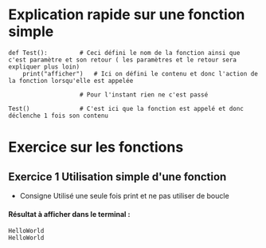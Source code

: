 # Explication rapide sur une fonction simple

```
def Test():			# Ceci défini le nom de la fonction ainsi que c'est paramètre et son retour ( les paramètres et le retour sera expliquer plus loin)
	print("afficher")	# Ici on défini le contenu et donc l'action de la fonction lorsqu'elle est appelée

        			# Pour l'instant rien ne c'est passé

Test()				# C'est ici que la fonction est appelé et donc déclenche 1 fois son contenu
```

# Exercice sur les fonctions

## Exercice 1 Utilisation simple d'une fonction

- Consigne Utilisé une seule fois print et ne pas utiliser de boucle 

#### Résultat à afficher dans le terminal : 

```
HelloWorld
HelloWorld
```


